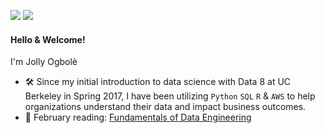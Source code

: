 [<img src="https://img.shields.io/badge/linkedin-%230077B5.svg?&style=for-the-badge&logo=linkedin&logoColor=white" />](http://www.linkedin.com/in/jollyogbole)
[<img src="https://img.shields.io/badge/Medium-12100E?style=for-the-badge&logo=medium&logoColor=white" />](https://medium.com/@jollywonder)

#### Hello & Welcome! 

I'm Jolly Ogbolè

- 🛠️ Since my initial introduction to data science with Data 8 at UC Berkeley in Spring 2017, I have been utilizing `Python` `SQL` `R` & `AWS` to help organizations understand their data and impact business outcomes.
- 📖 February reading: [Fundamentals of Data Engineering](https://www.oreilly.com/library/view/fundamentals-of-data/9781098108298/)
